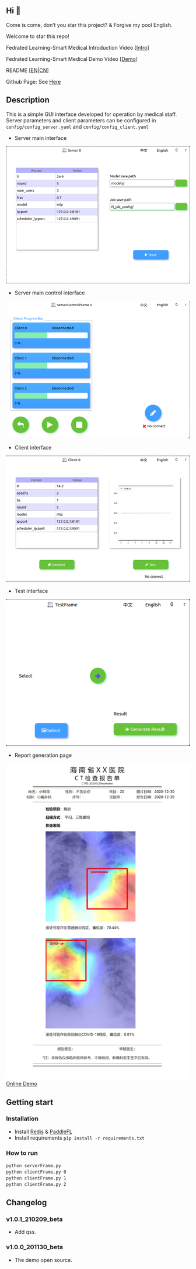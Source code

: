 ## Hi 👋

Come is come, don’t you star this project? & Forgive my pool English.

Welcome to star this repo!

Fedrated Learning-Smart Medical Introduction Video [<a href="https://www.bilibili.com/video/BV1Da4y1W7K3">Intro</a>]

Fedrated Learning-Smart Medical Demo Video [<a href="https://www.bilibili.com/video/BV">Demo</a>]

README [<a href="README.md">EN</a>|<a href="README_CN.md">CN</a>]

Github Page: See <a href="https://beiyuouo.github.io/paddle-fl-gui/">Here</a>

## Description

This is a simple GUI interface developed for operation by medical staff. Server parameters and client parameters can be configured in `config/config_server.yaml` and `config/config_client.yaml`

- Server main interface

![](imgs/serverFrame.png)

- Server main control interface

![](imgs/serverControlFrame.png)

- Client interface

![](imgs/clientFrame.png)

- Test interface

![](imgs/testFrame.png)

- Report generation page

![](imgs/report.png)
<a href="https://beiyuouo.github.io/paddle-fl-gui/report/report">Online Demo</a>


## Getting start

### Installation

- Install <a href="https://paddlefl.bj.bcebos.com/redis-stable.tar">Redis</a> & <a href="https://github.com/PaddlePaddle/PaddleFL"> PaddleFL</a>
- Install requirements `pip install -r requirements.txt`


### How to run

```sh
python serverFrame.py
python clientFrame.py 0
python clientFrame.py 1
python clientFrame.py 2
```


## Changelog

### v1.0.1_210209_beta
- Add qss.

### v1.0.0_201130_beta
- The demo open source.
